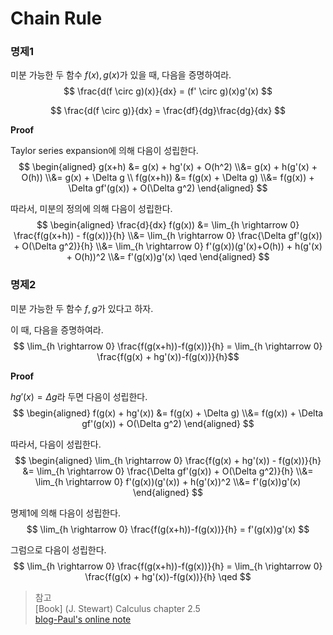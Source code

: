 # Chain Rule
### 명제1
미분 가능한 두 함수 $f(x),g(x)$가 있을 때, 다음을 증명하여라.
$$ \frac{d(f \circ g)(x)}{dx} = (f' \circ g)(x)g'(x)  $$

$$ \frac{d(f \circ g)}{dx} = \frac{df}{dg}\frac{dg}{dx} $$

**Proof**

Taylor series expansion에 의해 다음이 성립한다.
$$ \begin{aligned} g(x+h) &= g(x) + hg'(x) + O(h^2) \\&= g(x) + h(g'(x) + O(h)) \\&= g(x) + \Delta g \\ f(g(x+h)) &= f(g(x) + \Delta g) \\&= f(g(x)) + \Delta gf'(g(x)) + O(\Delta g^2) \end{aligned}  $$

따라서, 미분의 정의에 의해 다음이 성립한다.
$$ \begin{aligned} \frac{d}{dx} f(g(x)) &= \lim_{h \rightarrow 0} \frac{f(g(x+h)) - f(g(x))}{h} \\&= \lim_{h \rightarrow 0} \frac{\Delta gf'(g(x)) + O(\Delta g^2)}{h} \\&= \lim_{h \rightarrow 0} f'(g(x))(g'(x)+O(h)) + h(g'(x) + O(h))^2 \\&= f'(g(x))g'(x) \qed \end{aligned} $$

### 명제2
미분 가능한 두 함수 $f,g$가 있다고 하자.

이 때, 다음을 증명하여라.
$$ \lim_{h \rightarrow 0} \frac{f(g(x+h))-f(g(x))}{h} =  \lim_{h \rightarrow 0} \frac{f(g(x) + hg'(x))-f(g(x))}{h}$$

**Proof**

$hg'(x) = \Delta g$라 두면 다음이 성립한다.
$$ \begin{aligned} f(g(x) + hg'(x)) &= f(g(x) + \Delta g) \\&= f(g(x)) + \Delta gf'(g(x)) + O(\Delta g^2) \end{aligned} $$

따라서, 다음이 성립한다.
$$ \begin{aligned} \lim_{h \rightarrow 0} \frac{f(g(x) + hg'(x)) - f(g(x))}{h} &= \lim_{h \rightarrow 0} \frac{\Delta gf'(g(x)) + O(\Delta g^2)}{h} \\&= \lim_{h \rightarrow 0} f'(g(x))(g'(x)) + h(g'(x))^2 \\&= f'(g(x))g'(x) \end{aligned} $$

명제1에 의해 다음이 성립한다.
$$ \lim_{h \rightarrow 0} \frac{f(g(x+h))-f(g(x))}{h} = f'(g(x))g'(x) $$

그럼으로 다음이 성립한다.
$$ \lim_{h \rightarrow 0} \frac{f(g(x+h))-f(g(x))}{h} =  \lim_{h \rightarrow 0} \frac{f(g(x) + hg'(x))-f(g(x))}{h} \qed $$


>참고  
[Book] (J. Stewart) Calculus chapter 2.5  
[blog-Paul's online note](https://tutorial.math.lamar.edu/Classes/CalcI/DerivativeProofs.aspx)  
